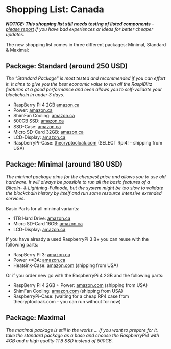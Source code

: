 # Shopping List: Canada

*__NOTICE: This shopping list still needs testing of listed components__ - [please report](https://github.com/rootzoll/raspiblitz/issues/691) if you have bad experiences or ideas for better cheaper updates.*

The new shopping list comes in three different packages: Minimal, Standard & Maximal:

## Package: Standard (around 250 USD)

*The "Standard Package" is most tested and recommended if you can effort it. It aims to give you the best economic value to run all the RaspiBlitz features at a good performance and even allows you to self-validate your blockchain in under 3 days.* 

* RaspBerry Pi 4 2GB [amazon.ca](https://www.amazon.ca/Raspberry-Pi-Computer-Model-2GB/dp/B07W5BJ2CQ)
* Power: [amazon.ca](https://www.amazon.ca/Official-Raspberry-Pi-Supply-Output/dp/B07W8XHMJZ)
* ShimFan Cooling: [amazon.ca](https://www.amazon.ca/Pimoroni-Fan-SHIM-Raspberry-Expectancy/dp/B07TTTCN8H)
* 500GB SSD: [amazon.ca](https://www.amazon.ca/Crucial-MX500-500GB-NAND-Internal/dp/B0786QNS9B)
* SSD-Case: [amazon.ca](https://www.amazon.ca/UGREEN-Enclosure-External-Adapter-Housing/dp/B07D2BHVBD)
* Micro SD-Card 32GB: [amazon.ca](https://www.amazon.ca/dp/B07DTFRNRJ)
* LCD-Display: [amazon.ca](https://www.amazon.ca/dp/B07L1215W5)
* RaspberryPi-Case: [thecryptocloak.com](https://thecryptocloak.com/product/lightningshell/) (SELECT Rpi4! - shipping from USA)

## Package: Minimal (around 180 USD)

*The minimal package aims for the cheapest price and allows you to use old hardware. It will always be possible to run all the basic features of a Bitcoin- & Lightning-Fullnode, but the system might be too slow to validate the blockchain history by itself and run some resource intensive extended services.*

Basic Parts for all minimal variants:
* 1TB Hard Drive: [amazon.ca](https://www.amazon.ca/dp/B079D359S6)
* Micro SD-Card 16GB: [amazon.ca](https://www.amazon.ca/Sandisk-Ultra-Micro-UHS-I-Adapter/dp/B073K14CVB)
* LCD-Display: [amazon.ca](https://www.amazon.ca/dp/B07L1215W5)

If you have already a used RaspberryPi 3 B+ you can reuse with the following parts:
* RaspBerry Pi 3: [amazon.ca](https://www.amazon.ca/dp/B07BFH96M3)
* Power >=3A: [amazon.ca](https://www.amazon.ca/dp/B07MC7B9X3) 
* Heatsink-Case: [amazon.com](https://www.amazon.com/dp/B07M8SH8TM) (shipping from USA)

Or if you order new go with the RaspberryPi 4 2GB and the following parts:
* RaspBerry Pi 4 2GB + Power: [amazon.com](https://www.amazon.com/CanaKit-Raspberry-Basic-Kit-2GB/dp/B07TYK4RL8) (shipping from USA)
* ShimFan Cooling: [amazon.com](https://www.amazon.com/Pimoroni-Fan-Shim-Raspberry-PI/dp/B07TTTCN8H/) (shipping from USA)
* RaspberryPi-Case: (waiting for a cheap RP4 case from thecryptocloak.com - you can run without for now)

## Package: Maximal

*The maximal package is still in the works ... if you want to prepare for it, take the standard package as a base and choose the RaspberryPi4 with 4GB and a high quality 1TB SSD instead of 500GB.*
